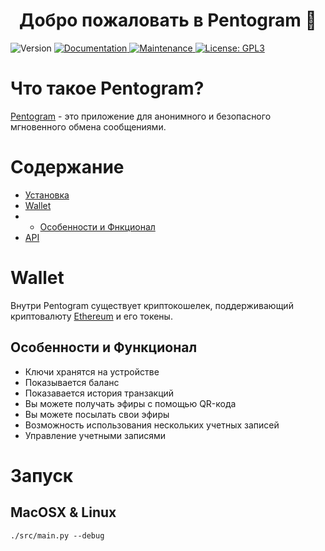 <h1 align="center">Добро пожаловать в Pentogram 👋</h1>
<p>
  <img alt="Version" src="https://img.shields.io/badge/version-1.1-blue.svg?cacheSeconds=2592000" />
  <a href="https://github.com/kefranabg/readme-md-generator#readme" target="_blank">
    <img alt="Documentation" src="https://img.shields.io/badge/documentation-yes-brightgreen.svg" />
  </a>
  <a href="https://github.com/kefranabg/readme-md-generator/graphs/commit-activity" target="_blank">
    <img alt="Maintenance" src="https://img.shields.io/badge/Maintained%3F-yes-green.svg" />
  </a>
  <a href="https://github.com/kefranabg/readme-md-generator/blob/master/LICENSE" target="_blank">
    <img alt="License: GPL3" src="https://img.shields.io/github/license/nordbearbotdev/Pentogram" />
  </a>
</p>


# Что такое Pentogram?
[Pentogram](https://github.com/nordbearbotdev/Pentogram) - это приложение для анонимного и безопасного мгновенного обмена сообщениями.


# Содержание
* [Установка]()
* [Wallet]()
* * [Особенности и Фнкционал]()
* [API]()



# Wallet
Внутри Pentogram существует криптокошелек, поддерживающий криптовалюту [Ethereum](https://ethereum.org/en/) и его токены.

## Особенности и Функционал
* Ключи хранятся на устройстве
* Показывается баланс
* Показавается история транзакций
* Вы можете получать эфиры с помощью QR-кода
* Вы можете посылать свои эфиры
* Возможность использования нескольких учетных записей
* Управление учетными записями

# Запуск
## MacOSX & Linux

```shell
./src/main.py --debug

```
